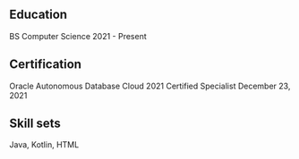 ## Education 
BS Computer Science 
2021 - Present

## Certification 
Oracle Autonomous Database Cloud 2021 Certified Specialist
December 23, 2021

## Skill sets
Java, Kotlin, HTML
